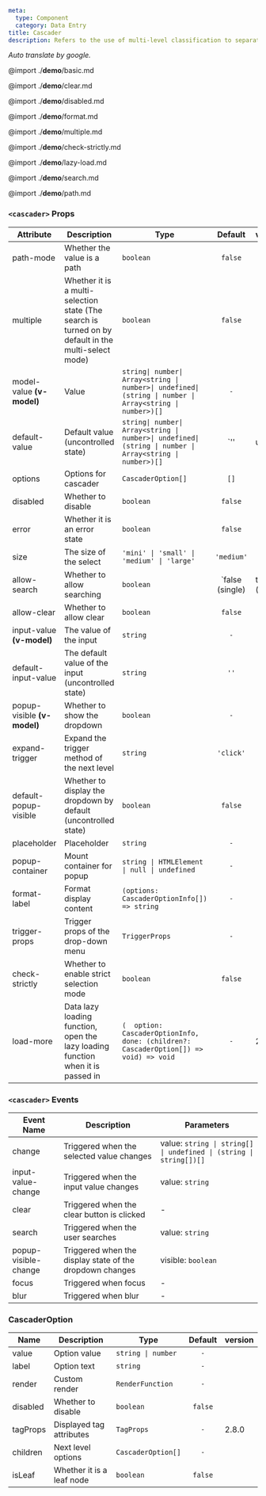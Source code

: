 ```yaml
meta:
  type: Component
  category: Data Entry
title: Cascader
description: Refers to the use of multi-level classification to separate the options when the number of selector options is large.
```

*Auto translate by google.*

@import ./__demo__/basic.md

@import ./__demo__/clear.md

@import ./__demo__/disabled.md

@import ./__demo__/format.md

@import ./__demo__/multiple.md

@import ./__demo__/check-strictly.md

@import ./__demo__/lazy-load.md

@import ./__demo__/search.md

@import ./__demo__/path.md


### `<cascader>` Props

|Attribute|Description|Type|Default|version|
|---|---|---|:---:|:---|
|path-mode|Whether the value is a path|`boolean`|`false`||
|multiple|Whether it is a multi-selection state (The search is turned on by default in the multi-select mode)|`boolean`|`false`||
|model-value **(v-model)**|Value|`string\| number\| Array<string \| number>\| undefined\| (string \| number \| Array<string \| number>)[]`|`-`||
|default-value|Default value (uncontrolled state)|`string\| number\| Array<string \| number>\| undefined\| (string \| number \| Array<string \| number>)[]`|`'' | undefined | []`||
|options|Options for cascader|`CascaderOption[]`|`[]`||
|disabled|Whether to disable|`boolean`|`false`||
|error|Whether it is an error state|`boolean`|`false`||
|size|The size of the select|`'mini' \| 'small' \| 'medium' \| 'large'`|`'medium'`||
|allow-search|Whether to allow searching|`boolean`|`false (single) | true (multiple)`||
|allow-clear|Whether to allow clear|`boolean`|`false`||
|input-value **(v-model)**|The value of the input|`string`|`-`||
|default-input-value|The default value of the input (uncontrolled state)|`string`|`''`||
|popup-visible **(v-model)**|Whether to show the dropdown|`boolean`|`-`||
|expand-trigger|Expand the trigger method of the next level|`string`|`'click'`||
|default-popup-visible|Whether to display the dropdown by default (uncontrolled state)|`boolean`|`false`||
|placeholder|Placeholder|`string`|`-`||
|popup-container|Mount container for popup|`string \| HTMLElement \| null \| undefined`|`-`||
|format-label|Format display content|`(options: CascaderOptionInfo[]) => string`|`-`||
|trigger-props|Trigger props of the drop-down menu|`TriggerProps`|`-`||
|check-strictly|Whether to enable strict selection mode|`boolean`|`false`||
|load-more|Data lazy loading function, open the lazy loading function when it is passed in|`(  option: CascaderOptionInfo,  done: (children?: CascaderOption[]) => void) => void`|`-`|2.13.0|
### `<cascader>` Events

|Event Name|Description|Parameters|
|---|---|---|
|change|Triggered when the selected value changes|value: `string \| string[] \| undefined \| (string \| string[])[]`|
|input-value-change|Triggered when the input value changes|value: `string`|
|clear|Triggered when the clear button is clicked|-|
|search|Triggered when the user searches|value: `string`|
|popup-visible-change|Triggered when the display state of the dropdown changes|visible: `boolean`|
|focus|Triggered when focus|-|
|blur|Triggered when blur|-|




### CascaderOption

|Name|Description|Type|Default|version|
|---|---|---|:---:|:---|
|value|Option value|`string \| number`|`-`||
|label|Option text|`string`|`-`||
|render|Custom render|`RenderFunction`|`-`||
|disabled|Whether to disable|`boolean`|`false`||
|tagProps|Displayed tag attributes|`TagProps`|`-`|2.8.0|
|children|Next level options|`CascaderOption[]`|`-`||
|isLeaf|Whether it is a leaf node|`boolean`|`false`||


